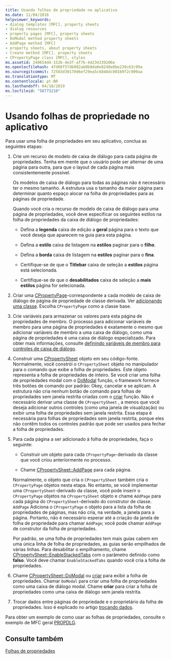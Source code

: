 ```yaml
---
title: Usando folhas de propriedade no aplicativo
ms.date: 11/04/2016
helpviewer_keywords:
- dialog templates [MFC], property sheets
- dialog resources
- property pages [MFC], property sheets
- DoModal method property sheets
- AddPage method [MFC]
- property sheets, about property sheets
- Create method [MFC], property sheets
- CPropertyPage class [MFC], styles
ms.assetid: 240654d4-152b-4e3f-af7b-44234339206e
ms.openlocfilehash: 4fd68f57db082ab0b0da0e8248e0be239c63c99a
ms.sourcegitcommit: 72583d30170d6ef29ea5c6848dc00169f2c909aa
ms.translationtype: MT
ms.contentlocale: pt-BR
ms.lasthandoff: 04/18/2019
ms.locfileid: "58773210"
---
```

# <a name="using-property-sheets-in-your-application"></a>Usando folhas de propriedade no aplicativo

Para usar uma folha de propriedades em seu aplicativo, conclua as seguintes etapas:

1. Crie um recurso de modelo de caixa de diálogo para cada página de propriedades. Tenha em mente que o usuário pode ser alternar de uma página para outra, para que o layout de cada página mais consistentemente possível.

   Os modelos de caixa de diálogo para todas as páginas não é necessário ter o mesmo tamanho. A estrutura usa o tamanho da maior página para determinar quanto espaço alocar na folha de propriedades para as páginas de propriedade.

   Quando você cria o recurso de modelo de caixa de diálogo para uma página de propriedades, você deve especificar os seguintes estilos na folha de propriedades da caixa de diálogo de propriedades:

   - Defina a **legenda** caixa de edição a **geral** página para o texto que você deseja que aparecem na guia para esta página.

   - Defina a **estilo** caixa de listagem na **estilos** paginar para o **filho**.

   - Defina a **borda** caixa de listagem na **estilos** paginar para o **fina**.

   - Certifique-se de que o **Titlebar** caixa de seleção a **estilos** página está selecionada.

   - Certifique-se de que o **desabilitados** caixa de seleção a **mais estilos** página for selecionada.

1. Criar uma [CPropertyPage](../mfc/reference/cpropertypage-class.md)-correspondente a cada modelo de caixa de diálogo de página de propriedade de classe derivada. Ver [adicionando uma classe](../ide/adding-a-class-visual-cpp.md). Escolha `CPropertyPage` como a classe base.

1. Crie variáveis para armazenar os valores para esta página de propriedades de membro. O processo para adicionar variáveis de membro para uma página de propriedades é exatamente o mesmo que adicionar variáveis de membro a uma caixa de diálogo, como uma página de propriedades é uma caixa de diálogo especializado. Para obter mais informações, consulte [definindo variáveis de membro para controles de caixa de diálogo](../windows/defining-member-variables-for-dialog-controls.md).

1. Construir uma [CPropertySheet](../mfc/reference/cpropertysheet-class.md) objeto em seu código-fonte. Normalmente, você constrói o `CPropertySheet` objeto no manipulador para o comando que exibe a folha de propriedades. Este objeto representa a folha de propriedades de inteiro. Se você criar uma folha de propriedades modal com o [DoModal](../mfc/reference/cpropertysheet-class.md#domodal) função, o framework fornece três botões de comando por padrão: Okey, cancelar e se aplicam. A estrutura não cria nenhum botão de comando para folhas de propriedades sem janela restrita criadas com o [criar](../mfc/reference/cpropertysheet-class.md#create) função. Não é necessário derivar uma classe de `CPropertySheet` , a menos que você deseja adicionar outros controles (como uma janela de visualização) ou exibir uma folha de propriedades sem janela restrita. Essa etapa é necessária para folhas de propriedades sem janela restrita, porque eles não contêm todos os controles padrão que pode ser usados para fechar a folha de propriedades.

1. Para cada página a ser adicionado à folha de propriedades, faça o seguinte:

   - Construir um objeto para cada `CPropertyPage`-derivado da classe que você criou anteriormente no processo.

   - Chame [CPropertySheet::AddPage](../mfc/reference/cpropertysheet-class.md#addpage) para cada página.

   Normalmente, o objeto que cria o `CPropertySheet` também cria o `CPropertyPage` objetos nesta etapa. No entanto, se você implementar uma `CPropertySheet`-derivado da classe, você pode inserir o `CPropertyPage` objetos na `CPropertySheet` objeto e chame `AddPage` para cada página do `CPropertySheet`-derivado do construtor de classe. `AddPage` Adiciona o `CPropertyPage` o objeto para a lista da folha de propriedades de páginas, mas não cria, na verdade, a janela para a página. Portanto, não é necessário esperar até a criação da janela de folha de propriedade para chamar `AddPage`; você pode chamar `AddPage` de construtor da folha de propriedades.

   Por padrão, se uma folha de propriedades tem mais guias cabem em uma única linha de folha de propriedades, as guias serão empilhados de várias linhas. Para desabilitar o empilhamento, chame [CPropertySheet::EnableStackedTabs](../mfc/reference/cpropertysheet-class.md#enablestackedtabs) com o parâmetro definido como **falso**. Você deve chamar `EnableStackedTabs` quando você cria a folha de propriedades.

1. Chame [CPropertySheet::DoModal](../mfc/reference/cpropertysheet-class.md#domodal) ou [criar](../mfc/reference/cpropertysheet-class.md#create) para exibir a folha de propriedades. Chamar `DoModal` para criar uma folha de propriedades como uma caixa de diálogo modal. Chame **criar** para criar a folha de propriedades como uma caixa de diálogo sem janela restrita.

1. Trocar dados entre páginas de propriedade e o proprietário da folha de propriedades. Isso é explicado no artigo [trocando dados](../mfc/exchanging-data.md).

Para obter um exemplo de como usar as folhas de propriedades, consulte o exemplo de MFC geral [PROPDLG](../overview/visual-cpp-samples.md).

## <a name="see-also"></a>Consulte também

[Folhas de propriedades](../mfc/property-sheets-mfc.md)
